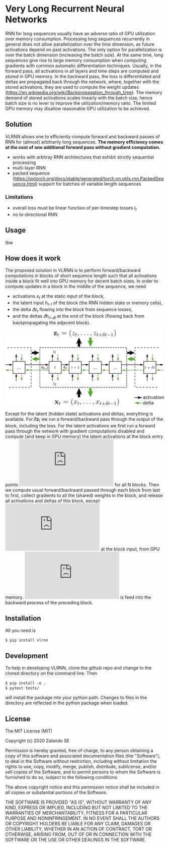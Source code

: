 # Very Long Recurrent Neural Networks
RNN for long sequences usually have an adverse ratio of GPU utilization over memory consumption. Processing long sequences recurrently in general does not allow parallelization over the time dimension, as future activations depend on past activations. The only option for parallelization is over the batch dimension (increasing the batch size). 
At the same time, long sequences give rise to large memory consumption when computing gradients with common automatic differentiation techniques. Usually, in the forward pass, all activations in all layers and time steps are computed and stored in GPU memory. In the backward pass, the loss is differentiated and deltas are propagated back through the network, where, together with the stored activations, they are used to compute the weight updates (https://en.wikipedia.org/wiki/Backpropagation_through_time). The memory demand of stored activations scales linearly with the batch size, hence batch size is no lever to improve the utilization/memory ratio. The limited GPU memory may disallow reasonable GPU utilization to be achieved. 
## Solution
VLRNN allows one to efficiently compute forward and backward passes of RNN for (almost) arbitrarily long sequences. **The memory efficiency comes at the cost of one additional forward pass without gradient computation.**
* works with arbitray RNN architectures that exhibit strictly sequential processing
* multi-layer RNN
* packed sequence (https://pytorch.org/docs/stable/generated/torch.nn.utils.rnn.PackedSequence.html) support for batches of variable length sequences

### Limitations
* overall loss must be linear function of per-timestep losses *l<sub>t</sub>*
* no bi-directional RNN

## Usage
tbw

## How does it work
The proposed solution in VLRNN is to perform forward/backward computations in blocks of short sequence length such that all activations inside a block fit well into GPU memory for decent batch sizes. In order to compute updates in a block in the middle of the sequence, we need 
* activations *x<sub>t</sub>* at the static input of the block, 
* the latent input *h<sub>t-1</sub>* of the block (the RNN hidden state or memory cells), 
* the delta *𝛿z<sub>t</sub>* flowing into the block from sequence losses, 
* and the deltas *𝛿h<sub>t+𝛥t</sub>* at the end of the block (flowing back from backpropagating the adjacent block). 

![Block RNN Schema](doc/block_rnn.png?raw=true "Title")

Except for the latent (hidden state) activations and deltas, everything is available. For 𝛿**z**<sub>t</sub> we run a forward/backward pass through the output of the block, including the loss. For the latent activations we first run a forward pass through the network with gradient computations disabled and compute (and keep in GPU memory) the latent activations at the block entry points
![equation](https://latex.codecogs.com/png.latex?%5Cinline%20%5Clarge%20h_%7Bn%5CDelta%20t%7D%2C%5C%20n%3D0%5Cldots%20N-1) for all N blocks.
Then we compute usual forward/backward passed through each block from last to first, collect gradients to all the (shared) weights in the block, and release all activations and deltas of this block, except ![\delta h_t](https://latex.codecogs.com/png.latex?%5Cinline%20%5Clarge%20%5Cdelta%20h_t) at the block input, from GPU memory. ![\delta h_t](https://latex.codecogs.com/png.latex?%5Cinline%20%5Clarge%20%5Cdelta%20h_t) is feed into the backward process of the preceding block.

## Installation
All you need is
```
$ pip install vlrnn
```
## Development

To help in developing VLRNN, clone the github repo and change to the cloned directory on the command line. Then 
```
$ pip install -e .
$ pytest tests/
```
will install the package into your python path. Changes to files in the directory are reflected in the python package when loaded.

## License

The MIT License (MIT)

Copyright (c) 2020 Zalando SE

Permission is hereby granted, free of charge, to any person obtaining a copy
of this software and associated documentation files (the "Software"), to deal
in the Software without restriction, including without limitation the rights
to use, copy, modify, merge, publish, distribute, sublicense, and/or sell
copies of the Software, and to permit persons to whom the Software is
furnished to do so, subject to the following conditions:

The above copyright notice and this permission notice shall be included in all
copies or substantial portions of the Software.

THE SOFTWARE IS PROVIDED "AS IS", WITHOUT WARRANTY OF ANY KIND, EXPRESS OR
IMPLIED, INCLUDING BUT NOT LIMITED TO THE WARRANTIES OF MERCHANTABILITY,
FITNESS FOR A PARTICULAR PURPOSE AND NONINFRINGEMENT. IN NO EVENT SHALL THE
AUTHORS OR COPYRIGHT HOLDERS BE LIABLE FOR ANY CLAIM, DAMAGES OR OTHER
LIABILITY, WHETHER IN AN ACTION OF CONTRACT, TORT OR OTHERWISE, ARISING FROM,
OUT OF OR IN CONNECTION WITH THE SOFTWARE OR THE USE OR OTHER DEALINGS IN THE
SOFTWARE.
